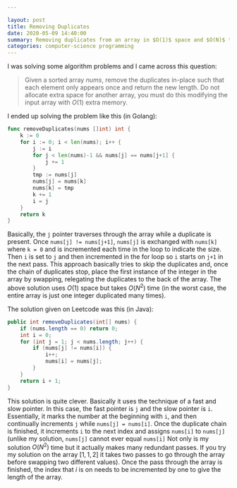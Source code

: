 ```yaml
---

layout: post
title: Removing Duplicates
date: 2020-05-09 14:40:00
summary: Removing duplicates from an array in $O(1)$ space and $O(N)$ time complexity.
categories: computer-science programming
---
```



I was solving some algorithm problems and I came across this question:

> Given a sorted array *nums*, remove the duplicates in-place such that each element only appears once and return the new length. Do not allocate extra space for another array, you must do this modifying the input array with $O(1)$ extra memory.



I ended up solving the problem like this (in Golang):

```go
func removeDuplicates(nums []int) int {
    k := 0
    for i := 0; i < len(nums); i++ {
        j := i
        for j < len(nums)-1 && nums[j] == nums[j+1] {
            j += 1
        }
        tmp := nums[j]
        nums[j] = nums[k]
        nums[k] = tmp
        k += 1
        i = j
    }
    return k
}
```

Basically, the `j` pointer traverses through the array while a duplicate is present. Once `nums[j] != nums[j+1]`, `nums[j]` is exchanged with `nums[k]` where `k = 0` and is incremented each time in the loop to indicate the size. Then `i` is set to `j` and then incremented in the for loop so `i` starts on `j+1` in the next pass. This approach basically tries to skip the duplicates and, once the chain of duplicates stop, place the first instance of the integer in the array by swapping, relegating the duplicates to the back of the array. The above solution uses $O(1)$ space but takes $O(N^2)$ time (in the worst case, the entire array is just one integer duplicated many times).



The solution given on Leetcode was this (in Java):

```java
public int removeDuplicates(int[] nums) {
    if (nums.length == 0) return 0;
    int i = 0;
    for (int j = 1; j < nums.length; j++) {
        if (nums[j] != nums[i]) {
            i++;
            nums[i] = nums[j];
        }
    }
    return i + 1;
}
```

This solution is quite clever. Basically it uses the technique of a fast and slow pointer. In this case, the fast pointer is `j` and the slow pointer is `i`. Essentially, it marks the number at the beginning with `i`, and then continually increments `j` while `nums[j] = nums[i]`. Once the duplicate chain is finished, it increments `i` to the next index and assigns `nums[i]` to `nums[j]` (unlike my solution, `nums[j]` cannot ever equal `nums[i]` Not only is my solution $O(N^2)$ time but it actually makes many redundant passes. If you try my solution on the array $[1, 1, 2]$ it takes two passes to go through the array before swapping two different values). Once the pass through the array is finished, the index that $i$ is on needs to be incremented by one to give the length of the array.

